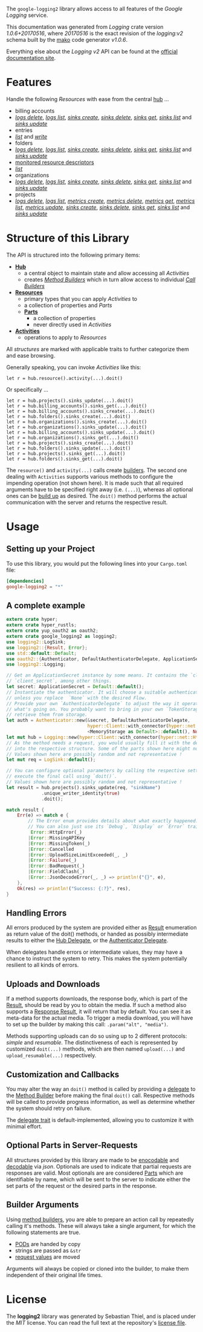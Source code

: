 <!---
DO NOT EDIT !
This file was generated automatically from 'src/mako/api/README.md.mako'
DO NOT EDIT !
-->
The `google-logging2` library allows access to all features of the *Google Logging* service.

This documentation was generated from *Logging* crate version *1.0.6+20170516*, where *20170516* is the exact revision of the *logging:v2* schema built by the [mako](http://www.makotemplates.org/) code generator *v1.0.6*.

Everything else about the *Logging* *v2* API can be found at the
[official documentation site](https://cloud.google.com/logging/docs/).
# Features

Handle the following *Resources* with ease from the central [hub](https://docs.rs/google-logging2/1.0.6+20170516/google_logging2/struct.Logging.html) ... 

* billing accounts
 * [*logs delete*](https://docs.rs/google-logging2/1.0.6+20170516/google_logging2/struct.BillingAccountLogDeleteCall.html), [*logs list*](https://docs.rs/google-logging2/1.0.6+20170516/google_logging2/struct.BillingAccountLogListCall.html), [*sinks create*](https://docs.rs/google-logging2/1.0.6+20170516/google_logging2/struct.BillingAccountSinkCreateCall.html), [*sinks delete*](https://docs.rs/google-logging2/1.0.6+20170516/google_logging2/struct.BillingAccountSinkDeleteCall.html), [*sinks get*](https://docs.rs/google-logging2/1.0.6+20170516/google_logging2/struct.BillingAccountSinkGetCall.html), [*sinks list*](https://docs.rs/google-logging2/1.0.6+20170516/google_logging2/struct.BillingAccountSinkListCall.html) and [*sinks update*](https://docs.rs/google-logging2/1.0.6+20170516/google_logging2/struct.BillingAccountSinkUpdateCall.html)
* entries
 * [*list*](https://docs.rs/google-logging2/1.0.6+20170516/google_logging2/struct.EntryListCall.html) and [*write*](https://docs.rs/google-logging2/1.0.6+20170516/google_logging2/struct.EntryWriteCall.html)
* folders
 * [*logs delete*](https://docs.rs/google-logging2/1.0.6+20170516/google_logging2/struct.FolderLogDeleteCall.html), [*logs list*](https://docs.rs/google-logging2/1.0.6+20170516/google_logging2/struct.FolderLogListCall.html), [*sinks create*](https://docs.rs/google-logging2/1.0.6+20170516/google_logging2/struct.FolderSinkCreateCall.html), [*sinks delete*](https://docs.rs/google-logging2/1.0.6+20170516/google_logging2/struct.FolderSinkDeleteCall.html), [*sinks get*](https://docs.rs/google-logging2/1.0.6+20170516/google_logging2/struct.FolderSinkGetCall.html), [*sinks list*](https://docs.rs/google-logging2/1.0.6+20170516/google_logging2/struct.FolderSinkListCall.html) and [*sinks update*](https://docs.rs/google-logging2/1.0.6+20170516/google_logging2/struct.FolderSinkUpdateCall.html)
* [monitored resource descriptors](https://docs.rs/google-logging2/1.0.6+20170516/google_logging2/struct.MonitoredResourceDescriptor.html)
 * [*list*](https://docs.rs/google-logging2/1.0.6+20170516/google_logging2/struct.MonitoredResourceDescriptorListCall.html)
* organizations
 * [*logs delete*](https://docs.rs/google-logging2/1.0.6+20170516/google_logging2/struct.OrganizationLogDeleteCall.html), [*logs list*](https://docs.rs/google-logging2/1.0.6+20170516/google_logging2/struct.OrganizationLogListCall.html), [*sinks create*](https://docs.rs/google-logging2/1.0.6+20170516/google_logging2/struct.OrganizationSinkCreateCall.html), [*sinks delete*](https://docs.rs/google-logging2/1.0.6+20170516/google_logging2/struct.OrganizationSinkDeleteCall.html), [*sinks get*](https://docs.rs/google-logging2/1.0.6+20170516/google_logging2/struct.OrganizationSinkGetCall.html), [*sinks list*](https://docs.rs/google-logging2/1.0.6+20170516/google_logging2/struct.OrganizationSinkListCall.html) and [*sinks update*](https://docs.rs/google-logging2/1.0.6+20170516/google_logging2/struct.OrganizationSinkUpdateCall.html)
* projects
 * [*logs delete*](https://docs.rs/google-logging2/1.0.6+20170516/google_logging2/struct.ProjectLogDeleteCall.html), [*logs list*](https://docs.rs/google-logging2/1.0.6+20170516/google_logging2/struct.ProjectLogListCall.html), [*metrics create*](https://docs.rs/google-logging2/1.0.6+20170516/google_logging2/struct.ProjectMetricCreateCall.html), [*metrics delete*](https://docs.rs/google-logging2/1.0.6+20170516/google_logging2/struct.ProjectMetricDeleteCall.html), [*metrics get*](https://docs.rs/google-logging2/1.0.6+20170516/google_logging2/struct.ProjectMetricGetCall.html), [*metrics list*](https://docs.rs/google-logging2/1.0.6+20170516/google_logging2/struct.ProjectMetricListCall.html), [*metrics update*](https://docs.rs/google-logging2/1.0.6+20170516/google_logging2/struct.ProjectMetricUpdateCall.html), [*sinks create*](https://docs.rs/google-logging2/1.0.6+20170516/google_logging2/struct.ProjectSinkCreateCall.html), [*sinks delete*](https://docs.rs/google-logging2/1.0.6+20170516/google_logging2/struct.ProjectSinkDeleteCall.html), [*sinks get*](https://docs.rs/google-logging2/1.0.6+20170516/google_logging2/struct.ProjectSinkGetCall.html), [*sinks list*](https://docs.rs/google-logging2/1.0.6+20170516/google_logging2/struct.ProjectSinkListCall.html) and [*sinks update*](https://docs.rs/google-logging2/1.0.6+20170516/google_logging2/struct.ProjectSinkUpdateCall.html)




# Structure of this Library

The API is structured into the following primary items:

* **[Hub](https://docs.rs/google-logging2/1.0.6+20170516/google_logging2/struct.Logging.html)**
    * a central object to maintain state and allow accessing all *Activities*
    * creates [*Method Builders*](https://docs.rs/google-logging2/1.0.6+20170516/google_logging2/trait.MethodsBuilder.html) which in turn
      allow access to individual [*Call Builders*](https://docs.rs/google-logging2/1.0.6+20170516/google_logging2/trait.CallBuilder.html)
* **[Resources](https://docs.rs/google-logging2/1.0.6+20170516/google_logging2/trait.Resource.html)**
    * primary types that you can apply *Activities* to
    * a collection of properties and *Parts*
    * **[Parts](https://docs.rs/google-logging2/1.0.6+20170516/google_logging2/trait.Part.html)**
        * a collection of properties
        * never directly used in *Activities*
* **[Activities](https://docs.rs/google-logging2/1.0.6+20170516/google_logging2/trait.CallBuilder.html)**
    * operations to apply to *Resources*

All *structures* are marked with applicable traits to further categorize them and ease browsing.

Generally speaking, you can invoke *Activities* like this:

```Rust,ignore
let r = hub.resource().activity(...).doit()
```

Or specifically ...

```ignore
let r = hub.projects().sinks_update(...).doit()
let r = hub.billing_accounts().sinks_get(...).doit()
let r = hub.billing_accounts().sinks_create(...).doit()
let r = hub.folders().sinks_create(...).doit()
let r = hub.organizations().sinks_create(...).doit()
let r = hub.organizations().sinks_update(...).doit()
let r = hub.billing_accounts().sinks_update(...).doit()
let r = hub.organizations().sinks_get(...).doit()
let r = hub.projects().sinks_create(...).doit()
let r = hub.folders().sinks_update(...).doit()
let r = hub.projects().sinks_get(...).doit()
let r = hub.folders().sinks_get(...).doit()
```

The `resource()` and `activity(...)` calls create [builders][builder-pattern]. The second one dealing with `Activities` 
supports various methods to configure the impending operation (not shown here). It is made such that all required arguments have to be 
specified right away (i.e. `(...)`), whereas all optional ones can be [build up][builder-pattern] as desired.
The `doit()` method performs the actual communication with the server and returns the respective result.

# Usage

## Setting up your Project

To use this library, you would put the following lines into your `Cargo.toml` file:

```toml
[dependencies]
google-logging2 = "*"
```

## A complete example

```Rust
extern crate hyper;
extern crate hyper_rustls;
extern crate yup_oauth2 as oauth2;
extern crate google_logging2 as logging2;
use logging2::LogSink;
use logging2::{Result, Error};
use std::default::Default;
use oauth2::{Authenticator, DefaultAuthenticatorDelegate, ApplicationSecret, MemoryStorage};
use logging2::Logging;

// Get an ApplicationSecret instance by some means. It contains the `client_id` and 
// `client_secret`, among other things.
let secret: ApplicationSecret = Default::default();
// Instantiate the authenticator. It will choose a suitable authentication flow for you, 
// unless you replace  `None` with the desired Flow.
// Provide your own `AuthenticatorDelegate` to adjust the way it operates and get feedback about 
// what's going on. You probably want to bring in your own `TokenStorage` to persist tokens and
// retrieve them from storage.
let auth = Authenticator::new(&secret, DefaultAuthenticatorDelegate,
                              hyper::Client::with_connector(hyper::net::HttpsConnector::new(hyper_rustls::TlsClient::new())),
                              <MemoryStorage as Default>::default(), None);
let mut hub = Logging::new(hyper::Client::with_connector(hyper::net::HttpsConnector::new(hyper_rustls::TlsClient::new())), auth);
// As the method needs a request, you would usually fill it with the desired information
// into the respective structure. Some of the parts shown here might not be applicable !
// Values shown here are possibly random and not representative !
let mut req = LogSink::default();

// You can configure optional parameters by calling the respective setters at will, and
// execute the final call using `doit()`.
// Values shown here are possibly random and not representative !
let result = hub.projects().sinks_update(req, "sinkName")
             .unique_writer_identity(true)
             .doit();

match result {
    Err(e) => match e {
        // The Error enum provides details about what exactly happened.
        // You can also just use its `Debug`, `Display` or `Error` traits
         Error::HttpError(_)
        |Error::MissingAPIKey
        |Error::MissingToken(_)
        |Error::Cancelled
        |Error::UploadSizeLimitExceeded(_, _)
        |Error::Failure(_)
        |Error::BadRequest(_)
        |Error::FieldClash(_)
        |Error::JsonDecodeError(_, _) => println!("{}", e),
    },
    Ok(res) => println!("Success: {:?}", res),
}

```
## Handling Errors

All errors produced by the system are provided either as [Result](https://docs.rs/google-logging2/1.0.6+20170516/google_logging2/enum.Result.html) enumeration as return value of 
the doit() methods, or handed as possibly intermediate results to either the 
[Hub Delegate](https://docs.rs/google-logging2/1.0.6+20170516/google_logging2/trait.Delegate.html), or the [Authenticator Delegate](https://docs.rs/yup-oauth2/*/yup_oauth2/trait.AuthenticatorDelegate.html).

When delegates handle errors or intermediate values, they may have a chance to instruct the system to retry. This 
makes the system potentially resilient to all kinds of errors.

## Uploads and Downloads
If a method supports downloads, the response body, which is part of the [Result](https://docs.rs/google-logging2/1.0.6+20170516/google_logging2/enum.Result.html), should be
read by you to obtain the media.
If such a method also supports a [Response Result](https://docs.rs/google-logging2/1.0.6+20170516/google_logging2/trait.ResponseResult.html), it will return that by default.
You can see it as meta-data for the actual media. To trigger a media download, you will have to set up the builder by making
this call: `.param("alt", "media")`.

Methods supporting uploads can do so using up to 2 different protocols: 
*simple* and *resumable*. The distinctiveness of each is represented by customized 
`doit(...)` methods, which are then named `upload(...)` and `upload_resumable(...)` respectively.

## Customization and Callbacks

You may alter the way an `doit()` method is called by providing a [delegate](https://docs.rs/google-logging2/1.0.6+20170516/google_logging2/trait.Delegate.html) to the 
[Method Builder](https://docs.rs/google-logging2/1.0.6+20170516/google_logging2/trait.CallBuilder.html) before making the final `doit()` call. 
Respective methods will be called to provide progress information, as well as determine whether the system should 
retry on failure.

The [delegate trait](https://docs.rs/google-logging2/1.0.6+20170516/google_logging2/trait.Delegate.html) is default-implemented, allowing you to customize it with minimal effort.

## Optional Parts in Server-Requests

All structures provided by this library are made to be [enocodable](https://docs.rs/google-logging2/1.0.6+20170516/google_logging2/trait.RequestValue.html) and 
[decodable](https://docs.rs/google-logging2/1.0.6+20170516/google_logging2/trait.ResponseResult.html) via *json*. Optionals are used to indicate that partial requests are responses 
are valid.
Most optionals are are considered [Parts](https://docs.rs/google-logging2/1.0.6+20170516/google_logging2/trait.Part.html) which are identifiable by name, which will be sent to 
the server to indicate either the set parts of the request or the desired parts in the response.

## Builder Arguments

Using [method builders](https://docs.rs/google-logging2/1.0.6+20170516/google_logging2/trait.CallBuilder.html), you are able to prepare an action call by repeatedly calling it's methods.
These will always take a single argument, for which the following statements are true.

* [PODs][wiki-pod] are handed by copy
* strings are passed as `&str`
* [request values](https://docs.rs/google-logging2/1.0.6+20170516/google_logging2/trait.RequestValue.html) are moved

Arguments will always be copied or cloned into the builder, to make them independent of their original life times.

[wiki-pod]: http://en.wikipedia.org/wiki/Plain_old_data_structure
[builder-pattern]: http://en.wikipedia.org/wiki/Builder_pattern
[google-go-api]: https://github.com/google/google-api-go-client

# License
The **logging2** library was generated by Sebastian Thiel, and is placed 
under the *MIT* license.
You can read the full text at the repository's [license file][repo-license].

[repo-license]: https://github.com/Byron/google-apis-rsblob/master/LICENSE.md

